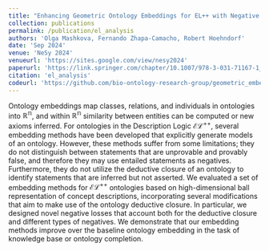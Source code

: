 ```yaml
---
title: "Enhancing Geometric Ontology Embeddings for EL++ with Negative Sampling and Deductive Closure Filtering"
collection: publications
permalink: /publication/el_analysis
authors: 'Olga Mashkova, Fernando Zhapa-Camacho, Robert Hoehndorf'
date: 'Sep 2024'
venue: 'NeSy 2024'
venueurl: 'https://sites.google.com/view/nesy2024'
paperurl: 'https://link.springer.com/chapter/10.1007/978-3-031-71167-1_18'
citation: 'el_analysis'
codeurl: 'https://github.com/bio-ontology-research-group/geometric_embeddings'
---
```


Ontology embeddings map classes, relations, and individuals in
ontologies into $\mathbb{R^n}$, and within $\mathbb{R^n}$ similarity
between entities can be computed or new axioms inferred. For
ontologies in the Description Logic $\mathcal{EL}^{++}$, several
embedding methods have been developed that explicitly generate models
of an ontology. However, these methods suffer from some limitations;
they do not distinguish between statements that are unprovable and
provably false, and therefore they may use entailed statements as
negatives. Furthermore, they do not utilize the deductive closure of
an ontology to identify statements that are inferred but not
asserted. We evaluated a set of embedding methods for
$\mathcal{EL}^{++}$ ontologies based on high-dimensional ball
representation of concept descriptions, incorporating several
modifications that aim to make use of the ontology deductive
closure. In particular, we designed novel negative losses that account
both for the deductive closure and different types of negatives. We
demonstrate that our embedding methods improve over the baseline
ontology embedding in the task of knowledge base or ontology
completion.
